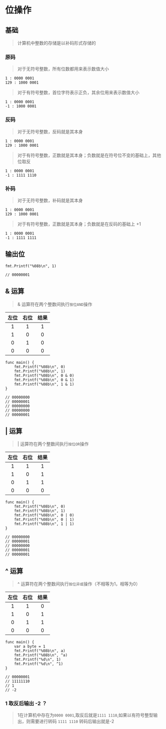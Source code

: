 # 位操作

## 基础

> 计算机中整数的存储是以补码形式存储的

### 原码

> 对于无符号整数，所有位数都用来表示数值大小

```
1 : 0000 0001
129 : 1000 0001
```

> 对于有符号整数，首位字符表示正负，其余位用来表示数值大小

```
1 : 0000 0001
-1 : 1000 0001
```

### 反码

> 对于无符号整数，反码就是其本身

```
1 : 0000 0001
129 : 1000 0001
```

> 对于有符号整数，正数就是其本身；负数就是在符号位不变的基础上，其他位取反

```
1 : 0000 0001
-1 : 1111 1110
```

### 补码

> 对于无符号整数，补码就是其本身

```
1 : 0000 0001
129 : 1000 0001
```

> 对于有符号整数，正数就是其本身；负数就是在反码的基础上 +1

```
1 : 0000 0001
-1 : 1111 1111
```

## 输出位

```golang
fmt.Printf("%08b\n", 1)

// 00000001
```

## & 运算

> & 运算符在两个整数间执行`按位AND`操作

左位|右位|结果
:--:|:--:|:--:
1|1|1
1|0|0
0|1|0
0|0|0

```golang
func main() {
	fmt.Printf("%08b\n", 0)
	fmt.Printf("%08b\n", 1)
	fmt.Printf("%08b\n", 0 & 0)
	fmt.Printf("%08b\n", 0 & 1)
	fmt.Printf("%08b\n", 1 & 1)
}

// 00000000
// 00000001
// 00000000
// 00000000
// 00000001
```

## | 运算

> | 运算符在两个整数间执行`按位OR`操作

左位|右位|结果
:--:|:--:|:--:
1|1|1
1|0|1
0|1|1
0|0|0

```golang
func main() {
	fmt.Printf("%08b\n", 0)
	fmt.Printf("%08b\n", 1)
	fmt.Printf("%08b\n", 0 | 0)
	fmt.Printf("%08b\n", 0 | 1)
	fmt.Printf("%08b\n", 1 | 1)
}

// 00000000
// 00000001
// 00000000
// 00000001
// 00000001
```

## ^ 运算

> ^ 运算符在两个整数间执行`按位异或`操作（不相等为1，相等为0）

左位|右位|结果
:--:|:--:|:--:
1|1|0
1|0|1
0|1|1
0|0|0

```golang
func main() {
	var a byte = 1
	fmt.Printf("%08b\n", a)
	fmt.Printf("%08b\n", ^a)
	fmt.Printf("%d\n", 1)
	fmt.Printf("%d\n", ^1)
}

// 00000001
// 11111110
// 1
// -2
```

### 1 取反后输出 -2 ？

> 1在计算机中存在为`0000 0001`,取反后就是`1111 1110`,如果以有符号整型输出，则需要进行转码
> `1111 1110` 转码后输出就是-2


